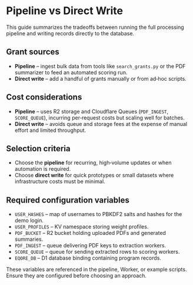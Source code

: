 # Pipeline vs Direct Write

This guide summarizes the tradeoffs between running the full processing pipeline and writing records directly to the database.

## Grant sources
- **Pipeline** – ingest bulk data from tools like `search_grants.py` or the PDF summarizer to feed an automated scoring run.
- **Direct write** – add a handful of grants manually or from ad‑hoc scripts.

## Cost considerations
- **Pipeline** – uses R2 storage and Cloudflare Queues (`PDF_INGEST`, `SCORE_QUEUE`), incurring per‑request costs but scaling well for batches.
- **Direct write** – avoids queue and storage fees at the expense of manual effort and limited throughput.

## Selection criteria
- Choose the **pipeline** for recurring, high‑volume updates or when automation is required.
- Choose **direct write** for quick prototypes or small datasets where infrastructure costs must be minimal.

## Required configuration variables
- `USER_HASHES` – map of usernames to PBKDF2 salts and hashes for the demo login.
- `USER_PROFILES` – KV namespace storing weight profiles.
- `PDF_BUCKET` – R2 bucket holding uploaded PDFs and generated summaries.
- `PDF_INGEST` – queue delivering PDF keys to extraction workers.
- `SCORE_QUEUE` – queue for sending extracted rows to scoring workers.
- `EQORE_DB` – D1 database binding containing program records.

These variables are referenced in the pipeline, Worker, or example scripts. Ensure they are configured before choosing an approach.
